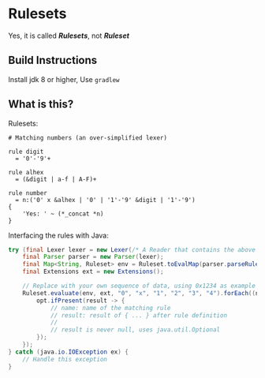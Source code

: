 # Rulesets

Yes, it is called _**Rulesets**_, not _**Ruleset**_

## Build Instructions

Install jdk 8 or higher, Use `gradlew`

## What is this?

Rulesets:

```
# Matching numbers (an over-simplified lexer)

rule digit
  = '0'-'9'+

rule alhex
  = (&digit | a-f | A-F)+

rule number
  = n:('0' x &alhex | '0' | '1'-'9' &digit | '1'-'9')
{
    'Yes: ' ~ (*_concat *n)
}
```

Interfacing the rules with Java:

```java
try (final Lexer lexer = new Lexer(/* A Reader that contains the above code */)) {
    final Parser parser = new Parser(lexer);
    final Map<String, Ruleset> env = Ruleset.toEvalMap(parser.parseRulesets());
    final Extensions ext = new Extensions();

    // Replace with your own sequence of data, using 0x1234 as example
    Ruleset.evaluate(env, ext, "0", "x", "1", "2", "3", "4").forEach((name, opt) -> {
        opt.ifPresent(result -> {
            // name: name of the matching rule
            // result: result of { ... } after rule definition
            //
            // result is never null, uses java.util.Optional
        });
    });
} catch (java.io.IOException ex) {
    // Handle this exception
}
```